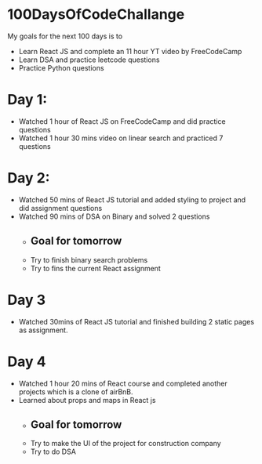 # 100DaysOfCodeChallange

My goals for the next 100 days is to 
- Learn React JS and complete an 11 hour YT video by FreeCodeCamp
- Learn DSA and practice leetcode questions
- Practice Python questions

# Day 1:
- Watched 1 hour of React JS on FreeCodeCamp and did practice questions
- Watched 1 hour 30 mins video on linear search and practiced 7 questions

# Day 2:
- Watched 50 mins of React JS tutorial and added styling to project and did assignment questions
- Watched 90 mins of DSA on Binary and solved 2 questions
  - ## Goal for tomorrow
  - Try to finish binary search problems
  - Try to fins the current React assignment

# Day 3
- Watched 30mins of React JS tutorial and finished building 2 static pages as assignment.

# Day 4
- Watched 1 hour 20 mins of React course and completed another projects which is a clone of airBnB.
- Learned about props and maps in React js
  - ## Goal for tomorrow
  - Try to make the UI of the project for construction company
  - Try to do DSA
